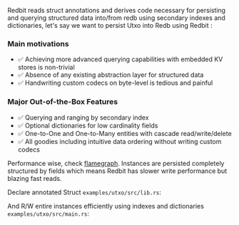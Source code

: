 Redbit reads struct annotations and derives code necessary for persisting and querying structured data into/from redb
using secondary indexes and dictionaries, let's say we want to persist Utxo into Redb using Redbit :

### Main motivations
- ✅ Achieving more advanced querying capabilities with embedded KV stores is non-trivial  
- ✅ Absence of any existing abstraction layer for structured data  
- ✅ Handwriting custom codecs on byte-level is tedious and painful

### Major Out-of-the-Box Features

- ✅ Querying and ranging by secondary index
- ✅ Optional dictionaries for low cardinality fields
- ✅ One-to-One and One-to-Many entities with cascade read/write/delete
- ✅ All goodies including intuitive data ordering without writing custom codecs

Performance wise, check [flamegraph](https://rawcdn.githack.com/pragmaxim-com/redbit/refs/heads/master/flamegraph.svg).
Instances are persisted completely structured by fields which means Redbit has slower write performance but blazing fast reads.

Declare annotated Struct `examples/utxo/src/lib.rs`:

<!-- BEGIN_LIB -->
<!-- END_LIB -->

And R/W entire instances efficiently using indexes and dictionaries `examples/utxo/src/main.rs`:  

<!-- BEGIN_MAIN -->
<!-- END_MAIN -->

